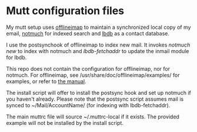 Mutt configuration files
========================

My mutt setup uses [offlineimap](http://offlineimap.org/) to maintain a
synchronized local copy of my email, [notmuch](http://notmuchmail.org) for
indexed search and [lbdb](http://www.spinnaker.de/lbdb/) as a contact database.

I use the postsynchook of offlineimap to index new mail. It invokes _notmuch
new_ to index with notmuch and _lbdb-fetchaddr_ to update the inmail module for
lbdb.

This repo does not contain the configuration for offlineimap, nor for notmuch.
For offlineimap, see /usr/share/doc/offlineimap/examples/ for examples, or refer
to [the manual](http://docs.offlineimap.org/en/latest/MANUAL.html#imap-using-name-translations).

The install script will offer to install the postsync hook and set up notmuch if
you haven't already. Please note that the postsync script assumes mail is synced
to ~/Mail/AccountName/ (for indexing with lbdb-fetchaddr).

The main muttrc file will source ~/.muttrc-local if it exists. The provided
example will not be installed by the install script.
